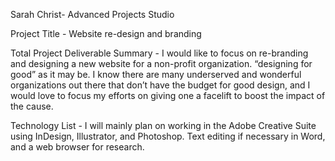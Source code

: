 Sarah Christ- Advanced Projects Studio

Project Title - Website re-design and branding

Total Project Deliverable Summary - I would like to focus on re-branding and designing a new website for a non-profit organization. “designing for good” as it may be. I know there are many underserved and wonderful organizations out there that don’t have the budget for good design, and I would love to focus my efforts on giving one a facelift to boost the impact of the cause. 

Technology List - 
I will mainly plan on working in the Adobe Creative Suite using InDesign, Illustrator, and Photoshop. Text editing if necessary in Word, and a web browser for research. 
